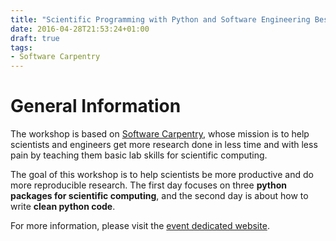 ```yaml
---
title: "Scientific Programming with Python and Software Engineering Best Practices, ParisTech Telecom"
date: 2016-04-28T21:53:24+01:00
draft: true
tags:
- Software Carpentry
---
```


# General Information

The workshop is based on [Software Carpentry](http://software-carpentry.org/),
whose mission is to help scientists and engineers get more research done in
less time and with less pain by teaching them basic lab skills for scientific
computing.

The goal of this workshop is to help scientists be more productive and do more
reproducible research.
The first day focuses on three __python packages for scientific computing__,
and the second day is about how to write __clean python code__. 

For more information, please visit the
[event dedicated website](http://telecom-python.telenczuk.pl/).